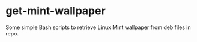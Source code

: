 # get-mint-wallpaper
Some simple Bash scripts to retrieve Linux Mint wallpaper from deb files in repo.
